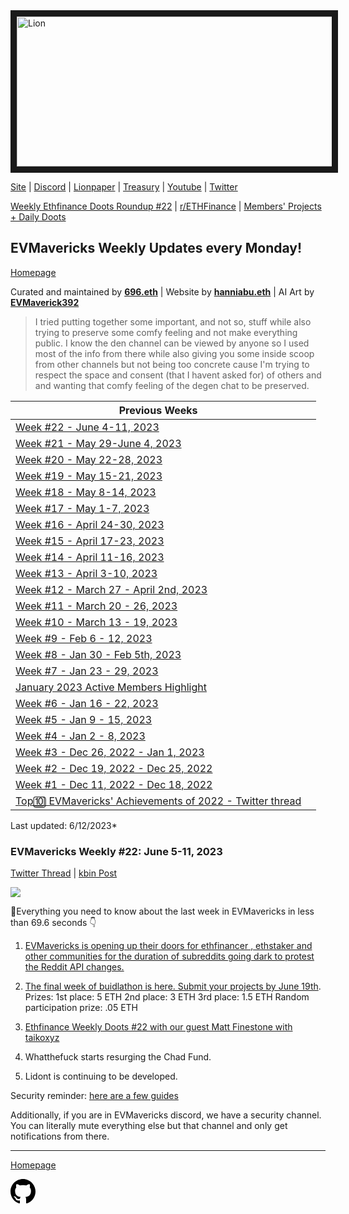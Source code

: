 <meta name="viewport" content="width=device-width,initial-scale=1">
<link rel="stylesheet" href="https://etheralpha.github.io/readme-themes/deep-blue.css">


    
<a href="https://looksrare.org/collections/0x7dDAA898D33D7aB252Ea5F89f96717c47B2fEE6e#items" target="_blank">
    <svg height="40" width="40" aria-hidden="true" viewBox="0 0 16 16" version="1.1" width="32" data-view-component="true" class="octicon octicon-mark-github v-align-left">
      <img src="https://i.imgur.com/aI3pPvn.png" 
alt="Lion" width="640" height="240" border=10" />
</a>    
                                            
                                      
[Site](https://dao.evmavericks.xyz) | [Discord](https://discord.gg/evmavericks) | [Lionpaper](https://mirror.xyz/0xCF68C873D6925F30FFF58E2BdF2D8DA4c9c6f0Be/61meL896f1tgAIwpEyK8UR4OR9eP_igPGKZO5WneN8M) | [Treasury](https://etherscan.io/address/0x29816f59f1c7e1ba69289cf486556929f7743ca2) | [Youtube](https://www.youtube.com/@evmavericks) | [Twitter](https://twitter.com/EVMavericks)
                                              
[Weekly Ethfinance Doots Roundup #22](https://www.youtube.com/watch?v=VZRR5gN17Nk&ab_channel=EVMavericks-Ethfinance) | [r/ETHFinance](https://www.reddit.com/r/ethfinance/) | [Members' Projects + Daily Doots](https://dailydoots.com/#projects)
                                                                                  
                                              
## EVMavericks Weekly Updates every Monday!
[Homepage](https://evmavericks-weekly.netlify.app)
                                              
 
Curated and maintained by **[696.eth](https://twitter.com/696_eth)** | Website by **[hanniabu.eth](https://etheralpha.org/)** | AI Art by **[EVMaverick392](https://twitter.com/EVMaverick392)**


    
> I tried putting together some important, and not so, stuff while also trying to preserve some comfy feeling and not make everything public. I know the den channel can be viewed by anyone so I used most of the info from there while also giving you some inside scoop from other channels but not being too concrete cause I'm trying to respect the space and consent (that I havent asked for) of others and and wanting that comfy feeling of the degen chat to be preserved.

| Previous Weeks |   |
|--------------|---|
[Week #22 - June 4-11, 2023](https://week22--evmavericks-weekly.netlify.app)| 
[Week #21 - May 29-June 4, 2023](https://week21--evmavericks-weekly.netlify.app)| 
[Week #20 - May 22-28, 2023](https://week20--evmavericks-weekly.netlify.app)|                                              
[Week #19 - May 15-21, 2023](https://week19--evmavericks-weekly.netlify.app)|
[Week #18 - May 8-14, 2023](https://week18--evmavericks-weekly.netlify.app)|
[Week #17 - May 1-7, 2023](https://week17--evmavericks-weekly.netlify.app)|
[Week #16 - April 24-30, 2023](https://week16--evmavericks-weekly.netlify.app)|
[Week #15 - April 17-23, 2023](https://week15--evmavericks-weekly.netlify.app)|
[Week #14 - April 11-16, 2023](https://week14--evmavericks-weekly.netlify.app)|     
[Week #13 - April 3-10, 2023](https://week13--evmavericks-weekly.netlify.app)|                                           
[Week #12 - March 27 - April 2nd, 2023](https://week12--evmavericks-weekly.netlify.app)|
[Week #11 - March 20 - 26, 2023](https://week11--evmavericks-weekly.netlify.app)|
[Week #10 - March 13 - 19, 2023](https://week10--evmavericks-weekly.netlify.app)|
[Week #9 - Feb 6 - 12, 2023](https://week9--evmavericks-weekly.netlify.app)|
[Week #8 - Jan 30 - Feb 5th, 2023](https://week8--evmavericks-weekly.netlify.app)|
[Week #7 - Jan 23 - 29, 2023](https://week7--evmavericks-weekly.netlify.app)|
[January 2023 Active Members Highlight](https://members1--evmavericks-weekly.netlify.app)|
[Week #6 - Jan 16 - 22, 2023](https://week6--evmavericks-weekly.netlify.app)|
[Week #5 - Jan 9 - 15, 2023](https://week5--evmavericks-weekly.netlify.app)|
[Week #4 - Jan 2 - 8, 2023](https://week4--evmavericks-weekly.netlify.app)|
[Week #3 - Dec 26, 2022 - Jan 1, 2023](https://week3--evmavericks-weekly.netlify.app)|
[Week #2 - Dec 19, 2022 - Dec 25, 2022](https://week2--evmavericks-weekly.netlify.app)|
[Week #1 - Dec 11, 2022 - Dec 18, 2022](https://week1--evmavericks-weekly.netlify.app)|
[Top🔟 EVMavericks' Achievements of 2022 - Twitter thread](https://twitter.com/696_eth/status/1609278972193538050)|
                                        
Last updated: 6/12/2023*
                                        
### EVMavericks Weekly #22: June 5-11, 2023
                                              
[Twitter Thread]() | [kbin Post]()
                                              
![](https://i.imgur.com/dFB5xoR.png)
                                            
🦁Everything you need to know about the last week in EVMavericks in less than 69.6 seconds 👇

1. [EVMavericks is opening up their doors for ethfinancer , ethstaker and other communities for the duration of subreddits going dark to protest the Reddit API changes.](https://twitter.com/EVMavericks/status/1668024323888631809) 

2. [The final week of buidlathon is here. Submit your projects by June 19th](https://i.imgur.com/o1G2jeG.png). 
Prizes:
1st place: 5 ETH
2nd place: 3 ETH
3rd place: 1.5 ETH
Random participation prize: .05 ETH

3. [Ethfinance Weekly Doots #22 with our guest Matt Finestone with taikoxyz](https://www.youtube.com/watch?v=VZRR5gN17Nk&ab_channel=EVMavericks-Ethfinance)

4. Whatthefuck starts resurging the Chad Fund.

5. Lidont is continuing to be developed.

Security reminder: [here are a few guides](https://i.imgur.com/a/DSvQrXs.png)

Additionally, if you are in EVMavericks discord, we have a security channel. You can literally mute everything else but that channel and only get notifications from there.
                                              
                                              
                                                                                            

                                              
---
                                              
[Homepage](https://evmavericks-weekly.netlify.app)

    
<a id="github-link" href="https://github.com/etheralpha/evm-updates/" target="_blank">
  <svg height="40" width="40" aria-hidden="true" viewBox="0 0 16 16" version="1.1" width="32" data-view-component="true" class="octicon octicon-mark-github v-align-middle">
      <path fill-rule="evenodd" d="M8 0C3.58 0 0 3.58 0 8c0 3.54 2.29 6.53 5.47 7.59.4.07.55-.17.55-.38 0-.19-.01-.82-.01-1.49-2.01.37-2.53-.49-2.69-.94-.09-.23-.48-.94-.82-1.13-.28-.15-.68-.52-.01-.53.63-.01 1.08.58 1.23.82.72 1.21 1.87.87 2.33.66.07-.52.28-.87.51-1.07-1.78-.2-3.64-.89-3.64-3.95 0-.87.31-1.59.82-2.15-.08-.2-.36-1.02.08-2.12 0 0 .67-.21 2.2.82.64-.18 1.32-.27 2-.27.68 0 1.36.09 2 .27 1.53-1.04 2.2-.82 2.2-.82.44 1.1.16 1.92.08 2.12.51.56.82 1.27.82 2.15 0 3.07-1.87 3.75-3.65 3.95.29.25.54.73.54 1.48 0 1.07-.01 1.93-.01 2.2 0 .21.15.46.55.38A8.013 8.013 0 0016 8c0-4.42-3.58-8-8-8z"></path>
  </svg>
</a>



